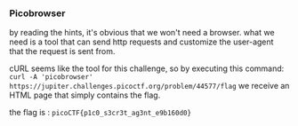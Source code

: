 ### Picobrowser

by reading the hints, it's obvious that we won't need a browser. what we need is a tool that can send http requests and customize the user-agent that the request is sent from.

cURL seems like the tool for this challenge, so by executing this command: 
`curl -A 'picobrowser' https://jupiter.challenges.picoctf.org/problem/44577/flag`
we receive an HTML page that simply contains the flag.

the flag is : `picoCTF{p1c0_s3cr3t_ag3nt_e9b160d0}`